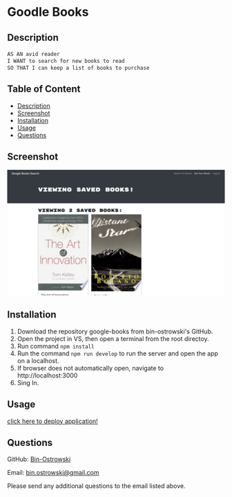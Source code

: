 # Goodle Books 
        
  ## Description
    AS AN avid reader
    I WANT to search for new books to read
    SO THAT I can keep a list of books to purchase
          
  ## Table of Content
  - [Description](#description)
  - [Screenshot](#screenshot)
  - [Installation](#installation)
  - [Usage](#usage)
  - [Questions](#questions)

  ## Screenshot

  ![Screenshot](./client/src/assets/img/screenshot.PNG)
  
  ## Installation
  1. Download the repository google-books from bin-ostrowski's GitHub. 
  2. Open the project in VS, then open a terminal from the root directoy.
  3. Run command `npm install`
  4. Run the command `npm run develop` to run the server and open the app on a localhost.
  6. If browser does not automatically open, navigate to http://localhost:3000
  7. Sing In.


  ## Usage
  [click here to deploy application!](https://immense-citadel-75341.herokuapp.com/)

 
  ## Questions
  GitHub: [Bin-Ostrowski](https://github.com/Bin-Ostrowski)
  
  Email: bin.ostrowski@gmail.com
  
  Please send any additional questions to the email listed above. 

